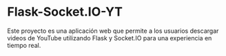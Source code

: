 # Flask-Socket.IO-YT
Este proyecto es una aplicación web que permite a los usuarios descargar videos de YouTube utilizando Flask y Socket.IO para una experiencia en tiempo real.
